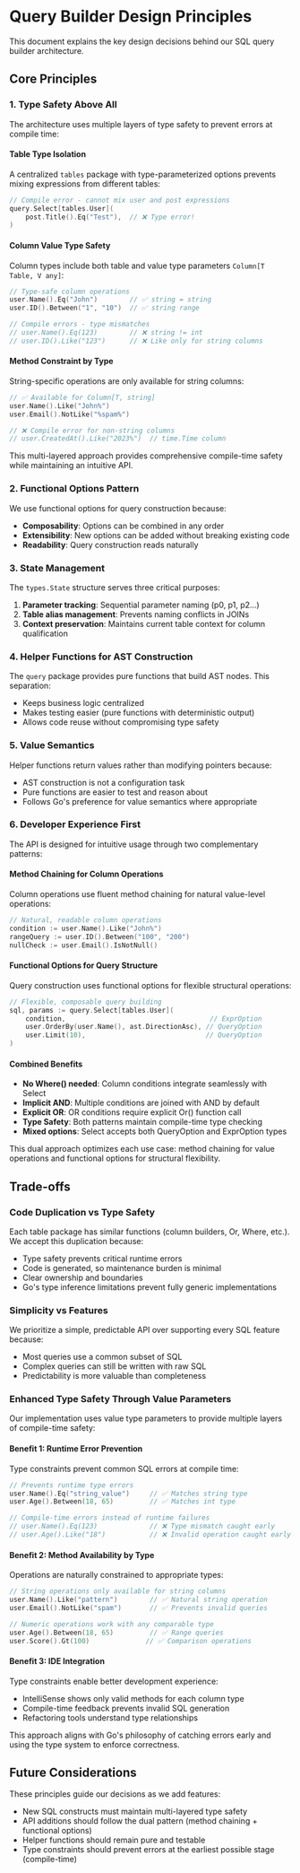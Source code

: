 # Query Builder Design Principles

This document explains the key design decisions behind our SQL query builder architecture.

## Core Principles

### 1. Type Safety Above All

The architecture uses multiple layers of type safety to prevent errors at compile time:

#### Table Type Isolation
A centralized `tables` package with type-parameterized options prevents mixing expressions from different tables:

```go
// Compile error - cannot mix user and post expressions
query.Select[tables.User](
    post.Title().Eq("Test"),  // ❌ Type error!
)
```

#### Column Value Type Safety
Column types include both table and value type parameters `Column[T Table, V any]`:

```go
// Type-safe column operations
user.Name().Eq("John")        // ✅ string = string
user.ID().Between("1", "10")  // ✅ string range

// Compile errors - type mismatches
// user.Name().Eq(123)        // ❌ string != int
// user.ID().Like("123")      // ❌ Like only for string columns
```

#### Method Constraint by Type
String-specific operations are only available for string columns:

```go
// ✅ Available for Column[T, string]
user.Name().Like("John%")
user.Email().NotLike("%spam%")

// ❌ Compile error for non-string columns
// user.CreatedAt().Like("2023%")  // time.Time column
```

This multi-layered approach provides comprehensive compile-time safety while maintaining an intuitive API.

### 2. Functional Options Pattern

We use functional options for query construction because:
- **Composability**: Options can be combined in any order
- **Extensibility**: New options can be added without breaking existing code
- **Readability**: Query construction reads naturally

### 3. State Management

The `types.State` structure serves three critical purposes:
1. **Parameter tracking**: Sequential parameter naming (p0, p1, p2...)
2. **Table alias management**: Prevents naming conflicts in JOINs
3. **Context preservation**: Maintains current table context for column qualification

### 4. Helper Functions for AST Construction

The `query` package provides pure functions that build AST nodes. This separation:
- Keeps business logic centralized
- Makes testing easier (pure functions with deterministic output)
- Allows code reuse without compromising type safety

### 5. Value Semantics

Helper functions return values rather than modifying pointers because:
- AST construction is not a configuration task
- Pure functions are easier to test and reason about
- Follows Go's preference for value semantics where appropriate

### 6. Developer Experience First

The API is designed for intuitive usage through two complementary patterns:

#### Method Chaining for Column Operations
Column operations use fluent method chaining for natural value-level operations:
```go
// Natural, readable column operations
condition := user.Name().Like("John%")
rangeQuery := user.ID().Between("100", "200")
nullCheck := user.Email().IsNotNull()
```

#### Functional Options for Query Structure
Query construction uses functional options for flexible structural operations:
```go
// Flexible, composable query building
sql, params := query.Select[tables.User](
    condition,                                    // ExprOption
    user.OrderBy(user.Name(), ast.DirectionAsc), // QueryOption
    user.Limit(10),                              // QueryOption
)
```

#### Combined Benefits
- **No Where() needed**: Column conditions integrate seamlessly with Select
- **Implicit AND**: Multiple conditions are joined with AND by default
- **Explicit OR**: OR conditions require explicit Or() function call
- **Type Safety**: Both patterns maintain compile-time type checking
- **Mixed options**: Select accepts both QueryOption and ExprOption types

This dual approach optimizes each use case: method chaining for value operations and functional options for structural flexibility.

## Trade-offs

### Code Duplication vs Type Safety
Each table package has similar functions (column builders, Or, Where, etc.). We accept this duplication because:
- Type safety prevents critical runtime errors
- Code is generated, so maintenance burden is minimal
- Clear ownership and boundaries
- Go's type inference limitations prevent fully generic implementations

### Simplicity vs Features
We prioritize a simple, predictable API over supporting every SQL feature because:
- Most queries use a common subset of SQL
- Complex queries can still be written with raw SQL
- Predictability is more valuable than completeness

### Enhanced Type Safety Through Value Parameters

Our implementation uses value type parameters to provide multiple layers of compile-time safety:

#### Benefit 1: Runtime Error Prevention
Type constraints prevent common SQL errors at compile time:
```go
// Prevents runtime type errors
user.Name().Eq("string_value")     // ✅ Matches string type
user.Age().Between(18, 65)         // ✅ Matches int type

// Compile-time errors instead of runtime failures
// user.Name().Eq(123)             // ❌ Type mismatch caught early
// user.Age().Like("18")           // ❌ Invalid operation caught early
```

#### Benefit 2: Method Availability by Type
Operations are naturally constrained to appropriate types:
```go
// String operations only available for string columns
user.Name().Like("pattern")        // ✅ Natural string operation
user.Email().NotLike("spam")       // ✅ Prevents invalid queries

// Numeric operations work with any comparable type
user.Age().Between(18, 65)         // ✅ Range queries
user.Score().Gt(100)              // ✅ Comparison operations
```

#### Benefit 3: IDE Integration
Type constraints enable better development experience:
- IntelliSense shows only valid methods for each column type
- Compile-time feedback prevents invalid SQL generation
- Refactoring tools understand type relationships

This approach aligns with Go's philosophy of catching errors early and using the type system to enforce correctness.

## Future Considerations

These principles guide our decisions as we add features:
- New SQL constructs must maintain multi-layered type safety
- API additions should follow the dual pattern (method chaining + functional options)
- Helper functions should remain pure and testable
- Type constraints should prevent errors at the earliest possible stage (compile-time)